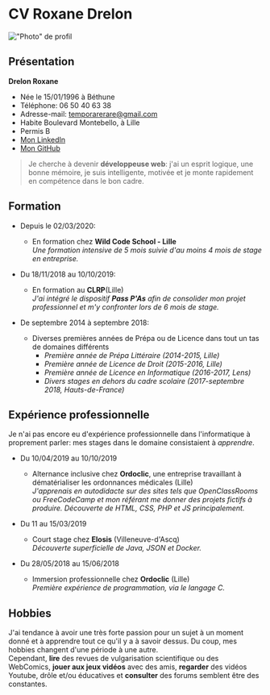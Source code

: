 # CV Roxane Drelon

!["Photo" de profil](CV-Markdown-RoxaneDrelon/drapeau_tempo.png)

## Présentation

  **Drelon Roxane**
* Née le 15/01/1996 à Béthune
* Téléphone: 06 50 40 63 38
* Adresse-mail: temporarerare@gmail.com
* Habite Boulevard Montebello, à Lille
* Permis B
* [Mon LinkedIn](https://www.linkedin.com/in/roxane-drelon-956371162/)
* [Mon GitHub](https://github.com/RoxaneDrelon)

> Je cherche à devenir **développeuse web**: j'ai un esprit logique, une bonne mémoire, je suis intelligente, motivée et je monte rapidement en compétence dans le bon cadre.

## Formation

* Depuis le 02/03/2020:
  * En formation chez **Wild Code School - Lille**  
    _Une formation intensive de 5 mois suivie d'au moins 4 mois de stage en entreprise._

* Du 18/11/2018 au 10/10/2019:
  * En formation au **CLRP**(Lille)  
    _J'ai intégré le dispositif **Pass P'As** afin de consolider mon projet professionnel et m'y confronter lors de 6 mois de stage._

* De septembre 2014 à septembre 2018:
  * Diverses premières années de Prépa ou de Licence dans tout un tas de domaines différents  
    * _Première année de Prépa Littéraire (2014-2015, Lille)_
    * _Première année de Licence de Droit (2015-2016, Lille)_
    * _Première année de Licence en Informatique (2016-2017, Lens)_
    * _Divers stages en dehors du cadre scolaire (2017-septembre 2018, Hauts-de-France)_

## Expérience professionnelle

Je n'ai pas encore eu d'expérience professionnelle dans l'informatique à proprement parler: mes stages dans le domaine consistaient à _apprendre_.

* Du 10/04/2019 au 10/10/2019
  * Alternance inclusive chez **Ordoclic**, une entreprise travaillant à dématérialiser les ordonnances médicales (Lille)  
    _J'apprenais en autodidacte sur des sites tels que OpenClassRooms ou FreeCodeCamp et mon référant me donner des projets fictifs à produire. Découverte de HTML, CSS, PHP et JS principalement._

* Du 11 au 15/03/2019
  * Court stage chez **Elosis** (Villeneuve-d'Ascq)  
    _Découverte superficielle de Java, JSON et Docker._

* Du 28/05/2018 au 15/06/2018
  * Immersion professionnelle chez **Ordoclic** (Lille)  
    _Première expérience de programmation, via le langage C._

## Hobbies

J'ai tendance à avoir une très forte passion pour un sujet à un moment donné et à apprendre tout ce qu'il y a à savoir dessus. Du coup, mes hobbies changent d'une période à une autre.  
Cependant, **lire** des revues de vulgarisation scientifique ou des WebComics, **jouer aux jeux vidéos** avec des amis, **regarder** des vidéos Youtube, drôle et/ou éducatives et **consulter** des forums semblent être des constantes.
